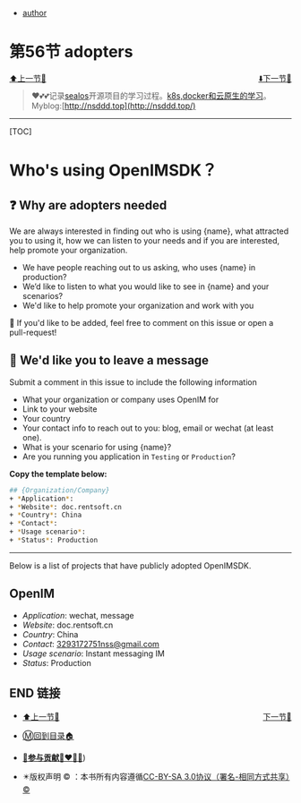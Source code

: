 + [author](http://nsddd.top)

# 第56节 adopters

<div><a href = '55.md' style='float:left'>⬆️上一节🔗  </a><a href = '57.md' style='float: right'>  ⬇️下一节🔗</a></div>
<br>

> ❤️💕💕记录[sealos](https://github.com/3293172751/sealos)开源项目的学习过程。[k8s,docker和云原生的学习](https://github.com/3293172751/sealos)。Myblog:[http://nsddd.top](http://nsddd.top/)

---
[TOC]

# Who's using OpenIMSDK？

## ❓ Why are adopters needed

We are always interested in finding out who is using {name}, what attracted you to using it, how we can listen to your needs and if you are interested, help promote your organization.

+ We have people reaching out to us asking, who uses {name} in production?
+ We’d like to listen to what you would like to see in {name} and your scenarios?
+ We'd like to help promote your organization and work with you

🎯 If you'd like to be added, feel free to comment on this issue or open a pull-request!


## 📇 We'd like you to leave a message

Submit a comment in this issue to include the following information

+ What your organization or company uses OpenIM for
+ Link to your website
+ Your country
+ Your contact info to reach out to you: blog, email or wechat (at least one).
+ What is your scenario for using {name}?
+ Are you running you application in `Testing` or `Production`?

**Copy the template below:**

```bash
## {Organization/Company} 
+ *Application*: 
+ *Website*: doc.rentsoft.cn
+ *Country*: China
+ *Contact*: 
+ *Usage scenario*:  
+ *Status*: Production
```

---

Below is a list of projects that have publicly adopted OpenIMSDK.

## OpenIM
<!--
    Additional Content(team, community, company)
-->

+ *Application*: wechat, message
+ *Website*: doc.rentsoft.cn
+ *Country*: China
+ *Contact*: 3293172751nss@gmail.com
+ *Usage scenario*: Instant messaging IM
+ *Status*: Production



## END 链接

<ul><li><div><a href = '55.md' style='float:left'>⬆️上一节🔗  </a><a href = '57.md' style='float: right'>  ️下一节🔗</a></div></li></ul>

+ [Ⓜ️回到目录🏠](../README.md)

+ [**🫵参与贡献💞❤️‍🔥💖**](https://nsddd.top/archives/contributors))

+ ✴️版权声明 &copy; ：本书所有内容遵循[CC-BY-SA 3.0协议（署名-相同方式共享）&copy;](http://zh.wikipedia.org/wiki/Wikipedia:CC-by-sa-3.0协议文本) 

